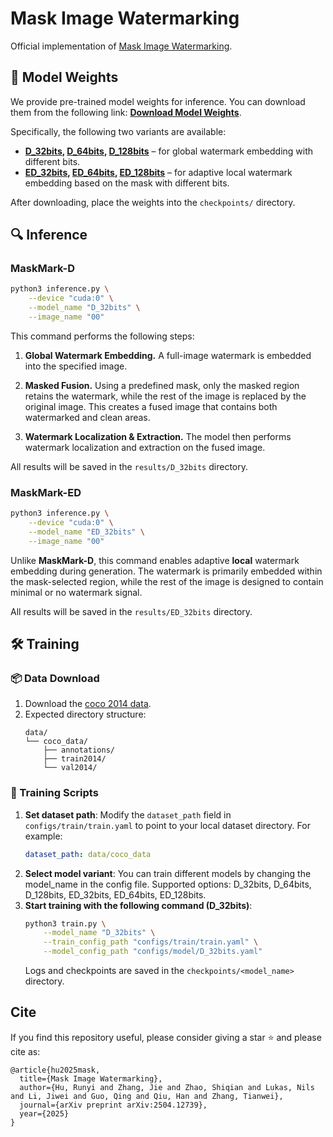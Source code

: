 # Mask Image Watermarking

Official implementation of [Mask Image Watermarking](http://arxiv.org/abs/2504.12739).

## 🔗 Model Weights

We provide pre-trained model weights for inference. You can download them from the following link: **[Download Model Weights](https://huggingface.co/Runyi-Hu/MaskMark)**.

Specifically, the following two variants are available:

- **[D_32bits](https://huggingface.co/Runyi-Hu/MaskMark/resolve/main/D_32bits.pth?download=true), [D_64bits](https://huggingface.co/Runyi-Hu/MaskMark/resolve/main/D_64bits.pth?download=true), [D_128bits](https://huggingface.co/Runyi-Hu/MaskMark/resolve/main/D_128bits.pth?download=true)** – for global watermark embedding with different bits.
- **[ED_32bits](https://huggingface.co/Runyi-Hu/MaskMark/resolve/main/ED_32bits.pth?download=true), [ED_64bits](https://huggingface.co/Runyi-Hu/MaskMark/resolve/main/ED_64bits.pth?download=true), [ED_128bits](https://huggingface.co/Runyi-Hu/MaskMark/resolve/main/ED_128bits.pth?download=true)** – for adaptive local watermark embedding based on the mask with different bits.

After downloading, place the weights into the `checkpoints/` directory.

## 🔍 Inference

### MaskMark-D

```bash
python3 inference.py \
    --device "cuda:0" \
    --model_name "D_32bits" \
    --image_name "00"
```

This command performs the following steps:

1. **Global Watermark Embedding.** A full-image watermark is embedded into the specified image.

2. **Masked Fusion.** Using a predefined mask, only the masked region retains the watermark, while the rest of the image is replaced by the original image. This creates a fused image that contains both watermarked and clean areas.

3. **Watermark Localization & Extraction.** The model then performs watermark localization and extraction on the fused image.

All results will be saved in the `results/D_32bits` directory.

### MaskMark-ED

```bash
python3 inference.py \
    --device "cuda:0" \
    --model_name "ED_32bits" \
    --image_name "00"
```
Unlike **MaskMark-D**, this command enables adaptive **local** watermark embedding during generation. The watermark is primarily embedded within the mask-selected region, while the rest of the image is designed to contain minimal or no watermark signal.

All results will be saved in the `results/ED_32bits` directory.

## 🛠️ Training

### 📦 Data Download

1. Download the [coco 2014 data](https://cocodataset.org/#download).
2. Expected directory structure:
    ```
    data/
    └── coco_data/
        ├── annotations/
        ├── train2014/
        └── val2014/
    ```

### 🚀 Training Scripts

1. **Set dataset path**: Modify the `dataset_path` field in `configs/train/train.yaml` to point to your local dataset directory. For example:
   ```yaml
   dataset_path: data/coco_data
   ```
2. **Select model variant**: You can train different models by changing the model_name in the config file. Supported options: D_32bits, D_64bits, D_128bits, ED_32bits, ED_64bits, ED_128bits.
3. **Start training with the following command (D_32bits)**:
    ```bash
    python3 train.py \
        --model_name "D_32bits" \
        --train_config_path "configs/train/train.yaml" \
        --model_config_path "configs/model/D_32bits.yaml"
    ```
    Logs and checkpoints are saved in the `checkpoints/<model_name>` directory.

## Cite
If you find this repository useful, please consider giving a star ⭐ and please cite as:
```
@article{hu2025mask,
  title={Mask Image Watermarking},
  author={Hu, Runyi and Zhang, Jie and Zhao, Shiqian and Lukas, Nils and Li, Jiwei and Guo, Qing and Qiu, Han and Zhang, Tianwei},
  journal={arXiv preprint arXiv:2504.12739},
  year={2025}
}
```
